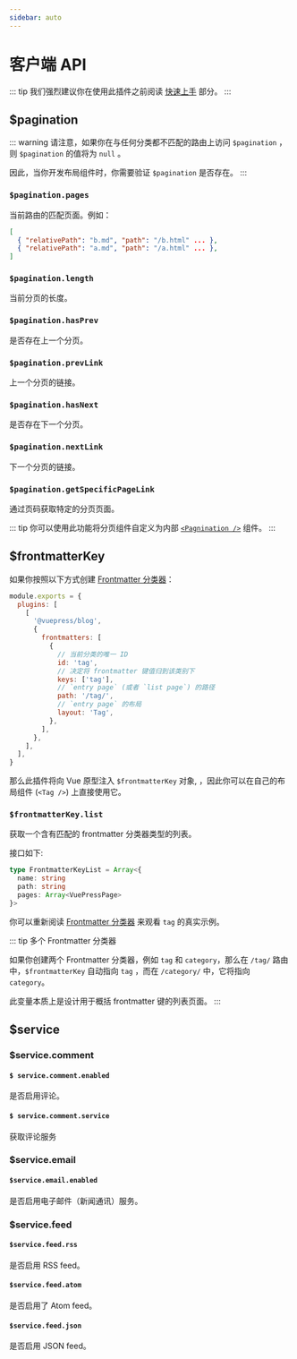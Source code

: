 ```yaml
---
sidebar: auto
---
```


# 客户端 API

::: tip
我们强烈建议你在使用此插件之前阅读 [快速上手](../guide/getting-started.md) 部分。
:::

## $pagination

::: warning
请注意，如果你在与任何分类都不匹配的路由上访问 `$pagination` ，则 `$pagination` 的值将为 `null` 。

因此，当你开发布局组件时，你需要验证 `$pagination` 是否存在。
:::

### `$pagination.pages`

当前路由的匹配页面。例如：

```json
[
  { "relativePath": "b.md", "path": "/b.html" ... },
  { "relativePath": "a.md", "path": "/a.html" ... },
]
```

### `$pagination.length`

当前分页的长度。

### `$pagination.hasPrev`

是否存在上一个分页。

### `$pagination.prevLink`

上一个分页的链接。

### `$pagination.hasNext`

是否存在下一个分页。

### `$pagination.nextLink`

下一个分页的链接。

### `$pagination.getSpecificPageLink`

通过页码获取特定的分页页面。

::: tip
你可以使用此功能将分页组件自定义为内部 [`<Pagnination />`](../components/#pagination) 组件。
:::

## $frontmatterKey

如果你按照以下方式创建 [Frontmatter 分类器](../guide/getting-started.md#frontmatter-分类器)：

```js
module.exports = {
  plugins: [
    [
      '@vuepress/blog',
      {
        frontmatters: [
          {
            // 当前分类的唯一 ID
            id: 'tag',
            // 决定将 frontmatter 键值归到该类别下
            keys: ['tag'],
            // `entry page` (或者 `list page`) 的路径
            path: '/tag/',
            // `entry page` 的布局
            layout: 'Tag',
          },
        ],
      },
    ],
  ],
}
```

那么此插件将向 Vue 原型注入 `$frontmatterKey` 对象, ，因此你可以在自己的布局组件 (`<Tag />`) 上直接使用它。

### `$frontmatterKey.list`

获取一个含有匹配的 frontmatter 分类器类型的列表。

接口如下:

```typescript
type FrontmatterKeyList = Array<{
  name: string
  path: string
  pages: Array<VuePressPage>
}>
```

你可以重新阅读 [Frontmatter 分类器](../guide/getting-started.md#frontmatter-分类器) 来观看 `tag` 的真实示例。

::: tip 多个 Frontmatter 分类器

如果你创建两个 Frontmatter 分类器，例如 `tag` 和 `category`，那么在 `/tag/` 路由中，`$frontmatterKey` 自动指向 `tag` ，而在 `/category/` 中，它将指向 `category`。

此变量本质上是设计用于概括 frontmatter 键的列表页面。
:::

## $service

### $service.comment

#### `$ service.comment.enabled`

是否启用评论。

#### `$ service.comment.service`

获取评论服务

### $service.email

#### `$service.email.enabled`

是否启用电子邮件（新闻通讯）服务。

### $service.feed

#### `$service.feed.rss`

是否启用 RSS feed。

#### `$service.feed.atom`

是否启用了 Atom feed。

#### `$service.feed.json`

是否启用 JSON feed。

